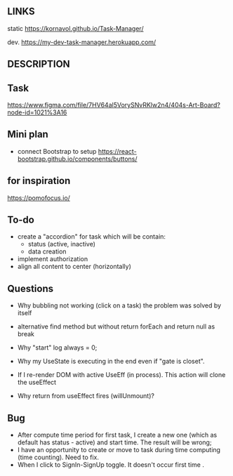 ## LINKS

static
<https://kornavol.github.io/Task-Manager/>

dev.
<https://my-dev-task-manager.herokuapp.com/>

## DESCRIPTION

## Task

<https://www.figma.com/file/7HV64al5VorySNvRKlw2n4/404s-Art-Board?node-id=1021%3A16>

## Mini plan

- connect Bootstrap to setup
<https://react-bootstrap.github.io/components/buttons/>

## for inspiration

<https://pomofocus.io/>

## To-do

- create a "accordion" for task which will be contain:
  - status (active, inactive)
  - data creation
- implement authorization
- align all content to center (horizontally)

## Questions

- Why bubbling not working (click on a task)
    the problem was solved by itself
- alternative find method but without return
    forEach and return null as break

- Why "start" log always  = 0;
- Why my UseState is executing in the end even if "gate is closet".
- If I re-render DOM with active UseEff (in process). This action will clone the useEffect

- Why return from useEffect fires (willUnmount)?

## Bug

- After compute time period for first task, I create a new one  (which as default has status - active) and start time. The result will be wrong;
- I have an opportunity to create or move to task during time computing (time counting). Need to fix.
- When I click to SignIn-SignUp toggle. It doesn't occur first time .
